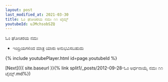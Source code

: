 ```yaml
---
layout: post
last_modified_at: 2021-03-30
title: ಓಂ ಘೋಚರಯ ನಮಃ ೧೧ ಟೈಮ್ಸ್
youtubeId: uJMchsobSZQ
---
```

 
 
 ಓಂ ಘೋಚರಯ ನಮಃ  
 
 -  ಇಂದ್ರಿಯಗಳಿಂದ ಮಾತ್ರ ಯಾರು ಅನುಭವಿಸಬಹುದು 
 
  
 
  
 
 
 
 
 
 


{% include youtubePlayer.html id=page.youtubeId %}
 
[Next]({{ site.baseurl }}{% link  split1/_posts/2012-09-28-ಓಂ ಅರ್ಧನಾಯೈ ನಮಃ ೧೧ ಟೈಮ್ಸ್.md%})
 
